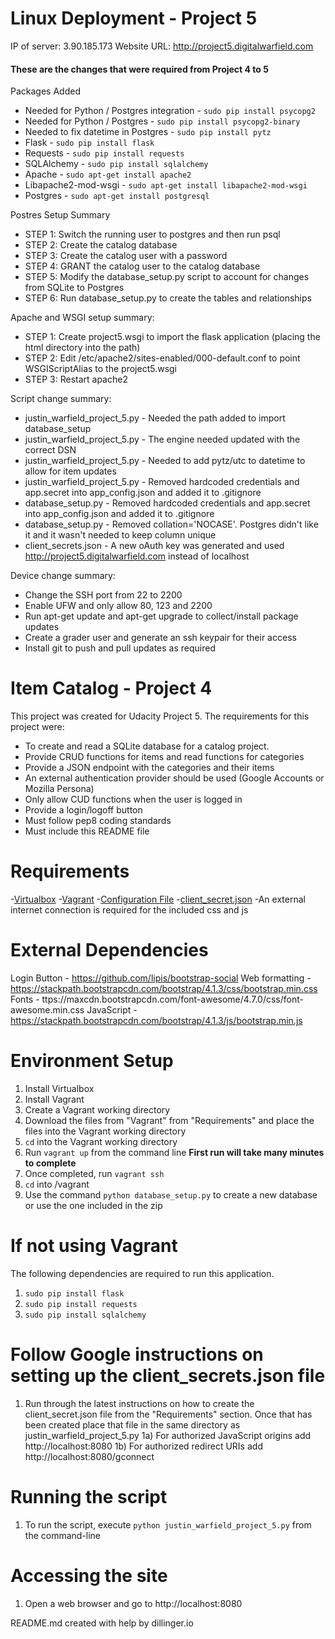 # Linux Deployment - Project 5

IP of server: 3.90.185.173
Website URL: http://project5.digitalwarfield.com

#### These are the changes that were required from Project 4 to 5
Packages Added
- Needed for Python / Postgres integration - `sudo pip install psycopg2`
- Needed for Python / Postgres - `sudo pip install psycopg2-binary`
- Needed to fix datetime in Postgres - `sudo pip install pytz`
- Flask - `sudo pip install flask`
- Requests - `sudo pip install requests`
- SQLAlchemy - `sudo pip install sqlalchemy`
- Apache - `sudo apt-get install apache2`
- Libapache2-mod-wsgi - `sudo apt-get install libapache2-mod-wsgi`
- Postgres - `sudo apt-get install postgresql`

Postres Setup Summary
- STEP 1: Switch the running user to postgres and then run psql
- STEP 2: Create the catalog database
- STEP 3: Create the catalog user with a password
- STEP 4: GRANT the catalog user to the catalog database
- STEP 5: Modify the database_setup.py script to account for changes from SQLite to Postgres
- STEP 6: Run database_setup.py to create the tables and relationships

Apache and WSGI setup summary:
- STEP 1: Create project5.wsgi to import the flask application (placing the html directory into the path)
- STEP 2: Edit /etc/apache2/sites-enabled/000-default.conf to point WSGIScriptAlias to the project5.wsgi
- STEP 3: Restart apache2

Script change summary:
- justin_warfield_project_5.py - Needed the path added to import database_setup
- justin_warfield_project_5.py - The engine needed updated with the correct DSN
- justin_warfield_project_5.py - Needed to add pytz/utc to datetime to allow for item updates
- justin_warfield_project_5.py - Removed hardcoded credentials and app.secret into app_config.json and added it to .gitignore
- database_setup.py - Removed hardcoded credentials and app.secret into app_config.json and added it to .gitignore
- database_setup.py - Removed collation='NOCASE'.  Postgres didn't like it and it wasn't needed to keep column unique
- client_secrets.json - A new oAuth key was generated and used http://project5.digitalwarfield.com instead of localhost

Device change summary:
- Change the SSH port from 22 to 2200
- Enable UFW and only allow 80, 123 and 2200
- Run apt-get update and apt-get upgrade to collect/install package updates
- Create a grader user and generate an ssh keypair for their access
- Install git to push and pull updates as required


# Item Catalog - Project 4

This project was created for Udacity Project 5.  The requirements for this project were:  

  - To create and read a SQLite database for a catalog project.
  - Provide CRUD functions for items and read functions for categories
  - Provide a JSON endpoint with the categories and their items
  - An external authentication provider should be used (Google Accounts or Mozilla Persona)
  - Only allow CUD functions when the user is logged in
  - Provide a login/logoff button
  - Must follow pep8 coding standards
  - Must include this README file
# Requirements
-[Virtualbox](https://www.virtualbox.org)
-[Vagrant](https://www.vagrantup.com/downloads.html)
-[Configuration File]("https://github.com/udacity/fullstack-nanodegree-vm/tree/master/vagrant")
-[client_secret.json]("https://developers.google.com/api-client-library/python/auth/web-app#creatingcred")
-An external internet connection is required for the included css and js

# External Dependencies
Login Button - https://github.com/lipis/bootstrap-social
Web formatting - https://stackpath.bootstrapcdn.com/bootstrap/4.1.3/css/bootstrap.min.css
Fonts - ttps://maxcdn.bootstrapcdn.com/font-awesome/4.7.0/css/font-awesome.min.css
JavaScript - https://stackpath.bootstrapcdn.com/bootstrap/4.1.3/js/bootstrap.min.js

# Environment Setup
1) Install Virtualbox
2) Install Vagrant
3) Create a Vagrant working directory
3) Download the files from "Vagrant" from "Requirements" and place the files into the Vagrant working directory
4) `cd` into the Vagrant working directory
5) Run `vagrant up` from the command line **First run will take many minutes to complete**
6) Once completed, run `vagrant ssh`
7) `cd` into /vagrant
8) Use the command `python database_setup.py` to create a new database or use the one included in the zip

# If not using Vagrant
The following dependencies are required to run this application.
1) `sudo pip install flask`
2) `sudo pip install requests`
3) `sudo pip install sqlalchemy`
# Follow Google instructions on setting up the client_secrets.json file
1) Run through the latest instructions on how to create the client_secret.json file from the "Requirements" section.  Once that has been created place that file in the same directory as justin_warfield_project_5.py
1a) For authorized JavaScript origins add http://localhost:8080
1b) For authorized redirect URIs add http://localhost:8080/gconnect

# Running the script
1) To run the script, execute `python justin_warfield_project_5.py` from the command-line

# Accessing the site
1) Open a web browser and go to http://localhost:8080

README.md created with help by dillinger.io
